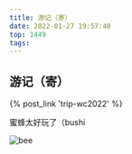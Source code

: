 ```yaml
---
title: 游记（寄）
date: 2022-01-27 19:57:40
top: 1449
tags:
---
```


## 游记（寄）

<!-- more -->

{% post_link 'trip-wc2022' %}

蜜蜂太好玩了（bushi

![bee](bee.png)